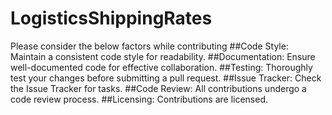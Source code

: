 # LogisticsShippingRates
Please consider the below factors while contributing
##Code Style:
Maintain a consistent code style for readability.
##Documentation:
Ensure well-documented code for effective collaboration.
##Testing:
Thoroughly test your changes before submitting a pull request.
##Issue Tracker:
Check the Issue Tracker for tasks.
##Code Review:
All contributions undergo a code review process.
##Licensing:
Contributions are licensed.
